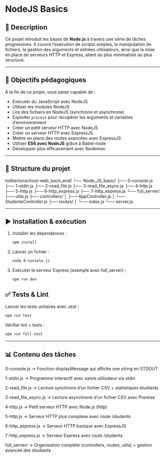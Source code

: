 # NodeJS Basics

## 📖 Description

Ce projet introduit les bases de **Node.js** à travers une série de tâches progressives.
Il couvre l’exécution de scripts simples, la manipulation de fichiers, la gestion des arguments et entrées utilisateurs, ainsi que la mise en place de serveurs HTTP et Express, allant du plus minimaliste au plus structuré.

---

## 🎯 Objectifs pédagogiques

À la fin de ce projet, vous serez capable de :

- Exécuter du JavaScript avec NodeJS
- Utiliser les modules NodeJS
- Lire des fichiers en NodeJS (synchrone et asynchrone)
- Exploiter `process` pour récupérer les arguments et variables d’environnement
- Créer un petit serveur HTTP avec NodeJS
- Créer un serveur HTTP avec ExpressJS
- Mettre en place des routes avancées avec ExpressJS
- Utiliser **ES6 avec NodeJS** grâce à Babel-node
- Développer plus efficacement avec Nodemon

---

## 📂 Structure du projet

holbertonschool-web_back_end/
└── Node_JS_basic/
├── 0-console.js
├── 1-stdin.js
├── 2-read_file.js
├── 3-read_file_async.js
├── 4-http.js
├── 5-http.js
├── 6-http_express.js
├── 7-http_express.js
└── full_server/
├── utils.js
├── controllers/
│ ├── AppController.js
│ └── StudentsController.js
├── routes/
│ └── index.js
└── server.js

---

## ▶️ Installation & exécution

1. Installer les dépendances :

    ```bash
    npm install
    ```

2. Lancer un fichier :

    ```bash
    node 0-console.js
    ```

3. Exécuter le serveur Express (exemple avec full_server) :

    ```bash
    npm run dev
    ```

## ✅ Tests & Lint

Lancer les tests unitaires avec Jest :

```bash
npm run test
```

Vérifier lint + tests :

```bash
npm run full-test
```

---

## 📊 Contenu des tâches

0-console.js → Fonction displayMessage qui affiche une string en STDOUT

1-stdin.js → Programme interactif avec saisie utilisateur via stdin

2-read_file.js → Lecture synchrone d’un fichier CSV + statistiques étudiants

3-read_file_async.js → Lecture asynchrone d’un fichier CSV avec Promise

4-http.js → Petit serveur HTTP avec Node.js (http)

5-http.js → Serveur HTTP plus complexe avec route /students

6-http_express.js → Serveur HTTP basique avec ExpressJS

7-http_express.js → Serveur Express avec route /students

full_server/ → Organisation complète (controllers, routes, utils) + gestion avancée des étudiants
